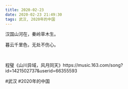 ```yaml
---
title: 2020-02-23
date: 2020-02-23 21:49:30
tags: 武汉, 2020年的中国
---
```


<p>汉国山河在，秦岭草木生。</p> 
<p>暮云千里色，无处不伤心。</p> 
<p><br/></p> 
<p>程璧《山川异域，风月同天》https://music.163.com/song?id=1421502737&amp;userid=66355593<br/></p>

#武汉 #2020年的中国
